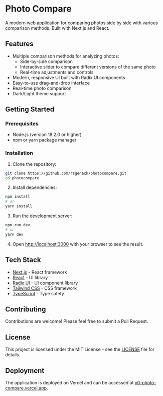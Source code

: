 # Photo Compare

A modern web application for comparing photos side by side with various comparison methods. Built with Next.js and React.

## Features

- Multiple comparison methods for analyzing photos:
  - Side-by-side comparison
  - Interactive slider to compare different versions of the same photo
  - Real-time adjustments and controls
- Modern, responsive UI built with Radix UI components
- Easy-to-use drag-and-drop interface
- Real-time photo comparison
- Dark/Light theme support

## Getting Started

### Prerequisites

- Node.js (version 18.2.0 or higher)
- npm or yarn package manager

### Installation

1. Clone the repository:
```bash
git clone https://github.com/rsgenack/photocompare.git
cd photocompare
```

2. Install dependencies:
```bash
npm install
# or
yarn install
```

3. Run the development server:
```bash
npm run dev
# or
yarn dev
```

4. Open [http://localhost:3000](http://localhost:3000) with your browser to see the result.

## Tech Stack

- [Next.js](https://nextjs.org/) - React framework
- [React](https://reactjs.org/) - UI library
- [Radix UI](https://www.radix-ui.com/) - UI component library
- [Tailwind CSS](https://tailwindcss.com/) - CSS framework
- [TypeScript](https://www.typescriptlang.org/) - Type safety

## Contributing

Contributions are welcome! Please feel free to submit a Pull Request.

## License

This project is licensed under the MIT License - see the [LICENSE](LICENSE) file for details.

## Deployment

The application is deployed on Vercel and can be accessed at [v0-photo-compare.vercel.app](https://v0-photo-compare.vercel.app/). 